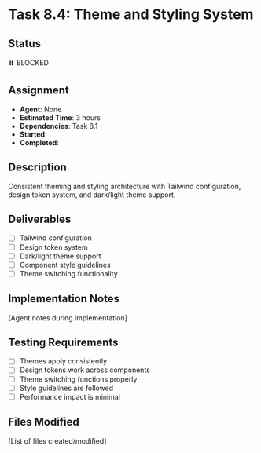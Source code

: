 # Task 8.4: Theme and Styling System

## Status

⏸️ BLOCKED

## Assignment

- **Agent**: None
- **Estimated Time**: 3 hours
- **Dependencies**: Task 8.1
- **Started**:
- **Completed**:

## Description

Consistent theming and styling architecture with Tailwind configuration, design token system, and dark/light theme support.

## Deliverables

- [ ] Tailwind configuration
- [ ] Design token system
- [ ] Dark/light theme support
- [ ] Component style guidelines
- [ ] Theme switching functionality

## Implementation Notes

[Agent notes during implementation]

## Testing Requirements

- [ ] Themes apply consistently
- [ ] Design tokens work across components
- [ ] Theme switching functions properly
- [ ] Style guidelines are followed
- [ ] Performance impact is minimal

## Files Modified

[List of files created/modified]
